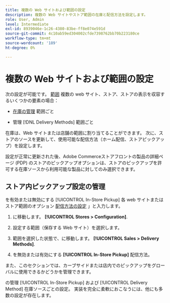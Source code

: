```yaml
---
title: 複数の Web サイトおよび範囲の設定
description: 複数の Web サイトやストア範囲の在庫と配信方法を設定します。
role: User, Admin
level: Intermediate
exl-id: 8939046e-1c26-4380-83be-ff8e074e591d
source-git-commit: 4c10ab59ed304002cfde7398762bb70b223180ce
workflow-type: tm+mt
source-wordcount: '189'
ht-degree: 0%

---
```


# 複数の Web サイトおよび範囲の設定

次の設定が可能です。 [範囲](https://docs.magento.com/user-guide/configuration/scope.html) 複数の web サイト、ストア、ストアの表示を収容するいくつかの要素の場合：

- [在庫の管理](https://docs.magento.com/user-guide/catalog/inventory-stock.html) 範囲ごと

- 管理 [!DNL Delivery Methods] 範囲ごと

在庫は、Web サイトまたは店舗の範囲に割り当てることができます。 次に、ストアのソースを更新して、使用可能な配信方法（ホーム配信、ストアピックアップ）を設定します。

設定が正常に更新された後、Adobe Commerceストアフロントの製品の詳細ページ (PDP) のストアのピックアップオプションは、ストアのピックアップを許可する在庫ソースから利用可能な製品に対してのみ選択できます。

## ストア内ピックアップ設定の管理

を有効または無効にする [!UICONTROL In-Store Pickup] 各 web サイトまたはストア範囲のオプション [配信方法の設定](enable-general.md#delivery-methods) 」と入力します。

1. に移動します。 **[!UICONTROL Stores > Configuration]**.

1. 設定する範囲（保存する Web サイト）を選択します。

1. 範囲を選択した状態で、に移動します。 **[!UICONTROL Sales > Delivery Methods]**.

1. を無効または有効にする **[!UICONTROL In-Store Pickup]** 配信方法。

また、このセクションでは、カーブサイドまたは店内でのピックアップをグローバルに使用できるかどうかを管理できます。

の管理 [!UICONTROL In-Store Pickup] および [!UICONTROL Delivery Method] 在庫ソースごとの設定。 実装を完全に柔軟におこなうには、他にも多数の設定が存在します。
